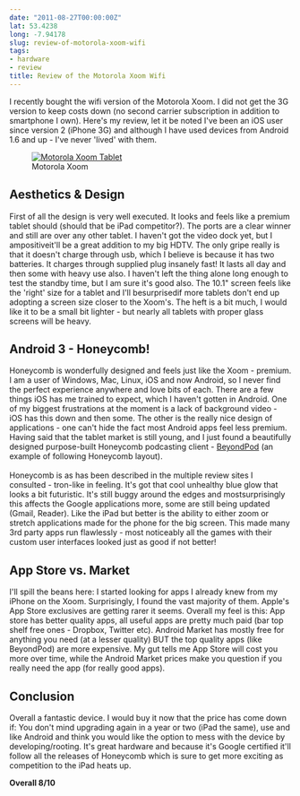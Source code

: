 ```yaml
---
date: "2011-08-27T00:00:00Z"
lat: 53.4238
long: -7.94178
slug: review-of-motorola-xoom-wifi
tags:
- hardware
- review
title: Review of the Motorola Xoom Wifi
---
```


I recently bought the wifi version of the Motorola Xoom. I did not get the 3G version to 
keep costs down (no second carrier subscription in addition to smartphone I own). Here's 
my review, let it be noted I've been an iOS user since version 2 (iPhone 3G) and although 
I have used devices from Android 1.6 and up - I've never 'lived' with them.

<figure>
<a href="/files/2011/08/Mot_Xoom_Wiki_jeh.jpg" title="Motorola Xoom"><img src="/files/2011/08/Mot_Xoom_Wiki_jeh.jpg" alt="Motorola Xoom Tablet" /></a>
<figcaption>Motorola Xoom</figcaption>
</figure>

## Aesthetics & Design

First of all the design is very well executed. It looks and feels like a premium tablet 
should (should that be iPad competitor?). The ports are a clear winner and still are over
any other tablet. I haven't got the video dock yet, but I ampositiveit'll be 
a great addition to my big HDTV. The only gripe really is that it doesn't charge through 
usb, which I believe is because it has two batteries. It charges through supplied plug 
insanely fast! It lasts all day and then some with heavy use also. I haven't left the 
thing alone long enough to test the standby time, but I am sure it's good also. The 10.1" 
screen feels like the 'right' size for a tablet and I'll besurprisedif more 
tablets don't end up adopting a screen size closer to the Xoom's. The heft is a bit much,
I would like it to be a small bit lighter - but nearly all tablets with proper glass 
screens will be heavy.


## Android 3 - Honeycomb!
Honeycomb is wonderfully designed and feels just like the Xoom - premium. I am a user 
of Windows, Mac, Linux, iOS and now Android, so I never find the perfect experience 
anywhere and love bits of each. There are a few things iOS has me trained to expect, 
which I haven't gotten in Android. One of my biggest frustrations at the moment is a 
lack of background video - iOS has this down and then some. The other is the really 
nice design of applications - one can't hide the fact most Android apps feel less 
premium. Having said that the tablet market is still young, and I just found a beautifully
designed purpose-built Honeycomb podcasting client - [BeyondPod][BP] (an example of 
following Honeycomb layout).<br /><br />Honeycomb is as has been described in the multiple
review sites I consulted - tron-like in feeling. It's got that cool unhealthy blue glow
that looks a bit futuristic. It's still buggy around the edges and mostsurprisingly
this affects the Google applications more, some are still being updated (Gmail, Reader).
Like the iPad but better is the ability to either zoom or stretch applications made
for the phone for the big screen. This made many 3rd party apps run flawlessly - 
most noticeably all the games with their custom user interfaces looked just as good 
if not better!

## App Store vs. Market
I'll spill the beans here: I started looking for apps I already knew from my iPhone
on the Xoom. Surprisingly, I found the vast majority of them. Apple's App Store 
exclusives are getting rarer it seems. Overall my feel is this: App store has better
quality apps, all useful apps are pretty much paid (bar top shelf free ones - 
Dropbox, Twitter etc). Android Market has mostly free for anything you need (at a
lesser quality) BUT the top quality apps (like BeyondPod) are more expensive. My 
gut tells me App Store will cost you more over time, while the Android Market prices
make you question if you really need the app (for really good apps).

## Conclusion
Overall a fantastic device. I would buy it now that the price has come down if:
 You don't mind upgrading again in a year or two (iPad the same), use and like 
Android and think you would like the option to mess with the device by developing/rooting.
It's great hardware and because it's Google certified it'll follow all the releases of 
Honeycomb which is sure to get more exciting as competition to the iPad heats up.

**Overall 8/10**

[BP]: http://www.beyondpod.mobi/